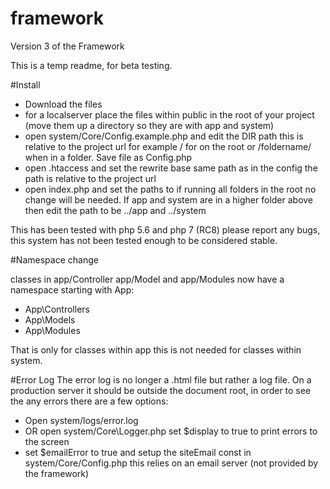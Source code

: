 # framework
Version 3 of the Framework

This is a temp readme, for beta testing.

#Install
* Download the files
* for a localserver place the files within public in the root of your project (move them up a directory so they are with app and system)
* open system/Core/Config.example.php and edit the DIR path this is relative to the project url for example / for on the root or /foldername/ when in a folder. Save file as Config.php
* open .htaccess and set the rewrite base same path as in the config the path is relative to the project url
* open index.php and set the paths to if running all folders in the root no change will be needed. If app and system are in a higher folder above then edit the path to be ../app and ../system

This has been tested with php 5.6 and php 7 (RC8) please report any bugs, this system has not been tested enough to be considered stable.

#Namespace change

classes in app/Controller app/Model and app/Modules now have a namespace starting with App:

* App\Controllers
* App\Models
* App\Modules

That is only for classes within app this is not needed for classes within system.

#Error Log
The error log is no longer a .html file but rather a log file. On a production server it should be outside the document root, in order to see the any errors there are a few options:

* Open system/logs/error.log
* OR open system/Core\Logger.php set $display to true to print errors to the screen
* set $emailError to true and setup the siteEmail const in system/Core/Config.php this relies on an email server (not provided by the framework)
